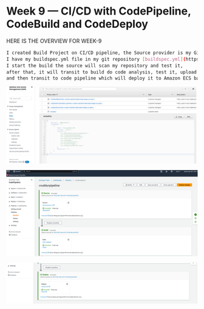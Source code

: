 # Week 9 — CI/CD with CodePipeline, CodeBuild and CodeDeploy

HERE IS THE OVERVIEW FOR WEEK-9

```sh
I created Build Project on CI/CD pipeline, the Source provider is my GitHub repository, with an environment image Amazon Linux 2 and I created an IAM role. 
I have my buildspec.yml file in my git repository [buildspec.yml](https://github.com/Nurudeen25/aws-bootcamp-cruddur-2023/blob/main/backend-flask/buildspec.yml) 
I start the build the source will scan my repository and test it, 
after that, it will transit to build do code analysis, test it, upload the artifact which is a docker image, 
and then transit to code pipeline which will deploy it to Amazon ECS backend cluster.
```
![](assets/Codebuild-role.png)

![](assets/Codebuildpipeline.png)

![](assets/Codebuildpipelinetwo.png)
